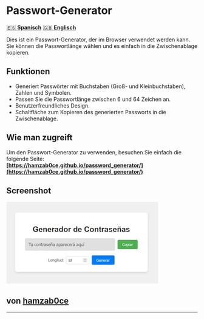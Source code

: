 # Passwort-Generator

[🇪🇸 **Spanisch**](https://github.com/hamzab0ce/password_generator)     [🇬🇧 **Englisch**](https://github.com/hamzab0ce/password_generator/blob/main/readme/README_en.md)

Dies ist ein Passwort-Generator, der im Browser verwendet werden kann. Sie können die Passwortlänge wählen und es einfach in die Zwischenablage kopieren.

## Funktionen

- Generiert Passwörter mit Buchstaben (Groß- und Kleinbuchstaben), Zahlen und Symbolen.
- Passen Sie die Passwortlänge zwischen 6 und 64 Zeichen an.
- Benutzerfreundliches Design.
- Schaltfläche zum Kopieren des generierten Passworts in die Zwischenablage.

## Wie man zugreift

Um den Passwort-Generator zu verwenden, besuchen Sie einfach die folgende Seite:  
**[https://hamzab0ce.github.io/password_generator/](https://hamzab0ce.github.io/password_generator/)**

## Screenshot

![Passwort-Generator Screenshot](https://raw.githubusercontent.com/hamzab0ce/password_generator/refs/heads/main/image.jpg)

## von **[hamzab0ce](https://github.com/hamzab0ce)**

---
